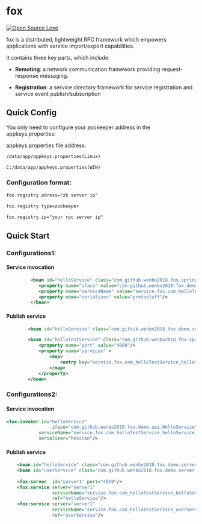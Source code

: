 # fox
[![Open Source Love](https://badges.frapsoft.com/os/v1/open-source.svg?v=102)](https://github.com/wenbo2018/fox/)


fox is a distributed, lightweight RPC framework which empowers applications with service import/export capabilities.

It contains three key parts, which include:

* **Remoting**: a network communication framework providing request-response messaging.

* **Registration**: a service directory framework for service registration and service event publish/subscription



## Quick Config

You only need to configure your zookeeper address in the appkeys.properties:

appkeys.properties file address:

```xml
/data/app/appkeys.properties(Linux)

C:/data/app/appkeys.properties(WIN)

```

### Configuration format:

```xml
fox.registry.adress="zk server ip"

fox.registry.type=zookeeper

fox.registry.ip="your rpc server ip"

```

## Quick Start

### Configurations1:

#### Service invocation

```xml
         <bean id="helloService" class="com.github.wenbo2018.fox.spring.config.ServiceProxy" init-method="init">
            <property name="iface" value="com.github.wenbo2018.fox.demo.api"/>
            <property name="serviceName" value="service.fox.com_helloTestService_helloService_1.0.0"/>
            <property name="serializer" value="protostuff"/>
         </bean>
```
#### Publish service

```xml
        <bean id="helloService" class="com.github.wenbo2018.fox.demo.server.HelloServiceImpl"/>

        <bean id="helloTestService" class="com.github.wenbo2018.fox.spring.config.ServiceRegister" init-method="init">
            <property name="port" value="4080"/>
            <property name="services" >
                <map>
                    <entry key="service.fox.com_helloTestService_helloService_1.0.0" value-ref="helloService"/>
                </map>
            </property>
        </bean>
```

### Configurations2:

#### Service invocation

```xml
<fox:invoker id="helloService"
                 iface="com.github.wenbo2018.fox.demo.api.HelloService"
            serviceName="service.fox.com_helloTestService_helloService_1.0.0"
            serializer="hessian"/>
```

#### Publish service

```xml
    <bean id="helloService" class="com.github.wenbo2018.fox.demo.server.HelloServiceImpl"/>
    <bean id="userService" class="com.github.wenbo2018.fox.demo.server.UserServiceImpl"/>
    
    <fox:server  id="server1" port="4019"/>
    <fox:service server="server1"
                 serviceName="service.fox.com_helloTestService_helloService_1.0.0"
                 ref="helloService"/>
    <fox:service server="server1"
                 serviceName="service.fox.com_helloTestService_userService_1.0.0"
                 ref="userService"/>
```

